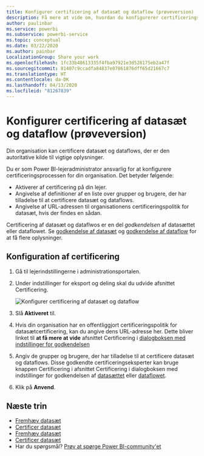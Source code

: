 ```yaml
---
title: Konfigurer certificering af datasæt og dataflow (prøveversion)
description: Få mere at vide om, hvordan du konfigurerer certificeringsprocessen for datasæt og dataflow i din organisation.
author: paulinbar
ms.service: powerbi
ms.subservice: powerbi-service
ms.topic: conceptual
ms.date: 03/22/2020
ms.author: painbar
LocalizationGroup: Share your work
ms.openlocfilehash: 1fc33b48613335f4fba97921e3d528175eb2a47f
ms.sourcegitcommit: 81407c9ccadfa84837e07861876dff65d21667c7
ms.translationtype: HT
ms.contentlocale: da-DK
ms.lasthandoff: 04/13/2020
ms.locfileid: "81267839"
---
```

# <a name="set-up-dataset-and-dataflow-certification-preview"></a>Konfigurer certificering af datasæt og dataflow (prøveversion)

Din organisation kan certificere datasæt og dataflows, der er den autoritative kilde til vigtige oplysninger.

Du er som Power BI-lejeradministrator ansvarlig for at konfigurere certificeringsprocessen for din organisation. Det betyder følgende:
* Aktiverer af certificering på din lejer.
* Angivelse af definitioner af en liste over grupper og brugere, der har tilladelse til at certificere datasæt og dataflows.
* Angivelse af URL-adressen til organisationens certificeringspolitik for datasæt, hvis der findes en sådan.

Certificering af datasæt og dataflwos er en del *godkendelsen* af datasættet eller dataflowet. Se [godkendelse af datasæt](../service-datasets-promote.md) og [godkendelse af dataflow](../transform-model/service-dataflows-promote-certify.md) for at få flere oplysninger.


## <a name="set-up-certification"></a>Konfiguration af certificering

1. Gå til lejerindstillingerne i administrationsportalen.
1. Under indstillinger for eksport og deling skal du udvide afsnittet Certificering.

   ![Konfigurer certificering af datasæt og dataflow](media/service-admin-setup-certification/service-admin-certification-setup-dialog.png)

1. Slå **Aktiveret** til.
1. Hvis din organisation har en offentliggjort certificeringspolitik for datasætcertificering, kan du angive dens URL-adresse her. Dette bliver linket til **at få mere at vide** afsnittet Certificering i [dialogboksen med indstillinger for godkendelsen](../service-datasets-promote.md#request-dataset-certification) 
1. Angiv de grupper og brugere, der har tilladelse til at certificere datasæt og dataflows. Disse godkendte certificeringseksperter kan bruge knappen Certificering i afsnittet Certificering i dialogboksen med indstillinger for godkendelsen af [datasættet](../service-datasets-promote.md#request-dataset-certification) eller [dataflowet](../transform-model/service-dataflows-promote-certify.md#certify-a-dataflow).
1. Klik på **Anvend**.

## <a name="next-steps"></a>Næste trin
* [Fremhæv datasæt](../service-datasets-promote.md)
* [Certificer datasæt](../service-datasets-certify.md)
* [Fremhæv datasæt](../transform-model/service-dataflows-promote-certify.md#promote-a-dataflow)
* [Certificer datasæt](../transform-model/service-dataflows-promote-certify.md#certify-a-dataflow)
* Har du spørgsmål? [Prøv at spørge Power BI-community'et](https://community.powerbi.com/)
